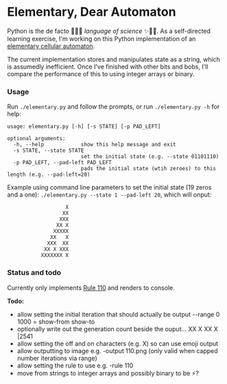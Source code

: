 # Elementary, Dear Automaton

Python is the de facto 🤖💡✨ _language of science_ ✨🧪🔬. As a self-directed learning exercise, I'm working on this Python implementation of an [elementary cellular automaton](https://en.wikipedia.org/wiki/Elementary_cellular_automaton).

The current implementation stores and manipulates state as a string, which is assumedly inefficient. Once I've finished with other bits and bobs, I'll compare the performance of this to using integer arrays or binary.

### Usage

Run `./elementary.py` and follow the prompts, or run `./elementary.py -h` for help:
```
usage: elementary.py [-h] [-s STATE] [-p PAD_LEFT]

optional arguments:
  -h, --help            show this help message and exit
  -s STATE, --state STATE
                        set the initial state (e.g. --state 01101110)
  -p PAD_LEFT, --pad-left PAD_LEFT
                        pads the initial state (wtih zeroes) to this length (e.g. --pad-left=20)
```
Example using command line parameters to set the initial state (19 zeros and a one): `./elementary.py --state 1 --pad-left 20`, which will onput:
```
                   X
                  XX
                 XXX
                XX X
               XXXXX
              XX   X
             XXX  XX
            XX X XXX
           XXXXXXX X
```

### Status and todo

Currently only implements [Rule 110](https://en.wikipedia.org/wiki/Rule_110) and renders to console.

**Todo:**
- allow setting the initial iteration that should actually be output
   --range 0 1000 = show-from show-to
- optionally write out the generation count beside the ouput... XX X XX X |2541
- allow setting the off and on characters (e.g. X) so can use emoji output
- allow outputting to image e.g. -output 110.png (only valid when capped number iterations via range)
- allow setting the rule to use e.g. -rule 110
- move from strings to integer arrays and possibly binary to be ⚡️?
